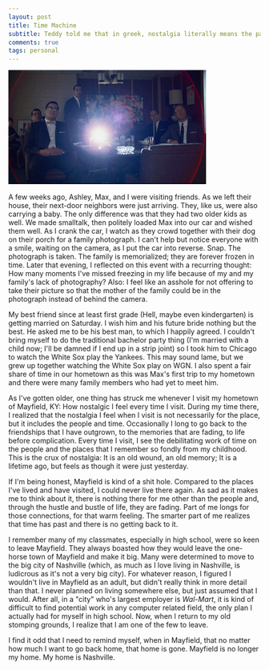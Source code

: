 ```yaml
---
layout: post
title: Time Machine
subtitle: Teddy told me that in greek, nostalgia literally means the pain from an old wound. It’s a twinge in your heart, far more powerful than memory alone. This device isn’t a spaceship, it’s a time machine. It goes backwards, forwards. Takes us to a place where we ache to go again. It’s not called the wheel, it’s called the Carousel. It lets us travel the way, a child travels. Round and round, and back home again, to a place where we know we are loved.
comments: true
tags: personal
---
```


![Mad Men](/images/mad-men.jpg "Mad Men")

A few weeks ago, Ashley, Max, and I were visiting friends. As we left their house, their next-door neighbors were just arriving. They, like us, were also carrying a baby. The only difference was that they had two older kids as well. We made smalltalk, then politely loaded Max into our car and wished them well. As I crank the car, I watch as they crowd together with their dog on their porch for a family photograph. I can't help but notice everyone with a smile, waiting on the camera, as I put the car into reverse. Snap. The photograph is taken. The family is memorialized; they are forever frozen in time. Later that evening, I reflected on this event with a recurring thought: How many moments I've missed freezing in my life because of my and my family's lack of photography? Also: I feel like an asshole for not offering to take their picture so that the mother of the family could be in the photograph instead of behind the camera.

My best friend since at least first grade (Hell, maybe even kindergarten) is getting married on Saturday. I wish him and his future bride nothing but the best. He asked me to be his best man, to which I happily agreed. I couldn't bring myself to do the traditional bachelor party thing (I'm married with a child now; I'll be damned if I end up in a strip joint) so I took him to Chicago to watch the White Sox play the Yankees. This may sound lame, but we grew up together watching the White Sox play on WGN. I also spent a fair share of time in our hometown as this was Max's first trip to my hometown and there were many family members who had yet to meet him.

As I've gotten older, one thing has struck me whenever I visit my hometown of Mayfield, KY: How nostalgic I feel every time I visit. During my time there, I realized that the nostalgia I feel when I visit is not necessarily for the place, but it includes the people and time. Occasionally I long to go back to the friendships that I have outgrown, to the memories that are fading, to life before complication. Every time I visit, I see the debilitating work of time on the people and the places that I remember so fondly from my childhood. This is the crux of nostalgia: It is an old wound, an old memory; It is a lifetime ago, but feels as though it were just yesterday.

If I'm being honest, Mayfield is kind of a shit hole. Compared to the places I've lived and have visited, I could never live there again. As sad as it makes me to think about it, there is nothing there for me other than the people and, through the hustle and bustle of life, they are fading. Part of me longs for those connections, for that warm feeling. The smarter part of me realizes that time has past and there is no getting back to it.

I remember many of my classmates, especially in high school, were so keen to leave Mayfield. They always boasted how they would leave the one-horse town of Mayfield and make it big. Many were determined to move to the big city of Nashville (which, as much as I love living in Nashville, is ludicrous as it's not a very big city). For whatever reason, I figured I wouldn't live in Mayfield as an adult, but didn't really think in more detail than that. I never planned on living somewhere else, but just assumed that I would. After all, in a "city" who's largest employer is _Wal-Mart_, it is kind of difficult to find potential work in any computer related field, the only plan I actually had for myself in high school. Now, when I return to my old stomping grounds, I realize that I am one of the few to leave.

I find it odd that I need to remind myself, when in Mayfield, that no matter how much I want to go back home, that home is gone. Mayfield is no longer my home. My home is Nashville.